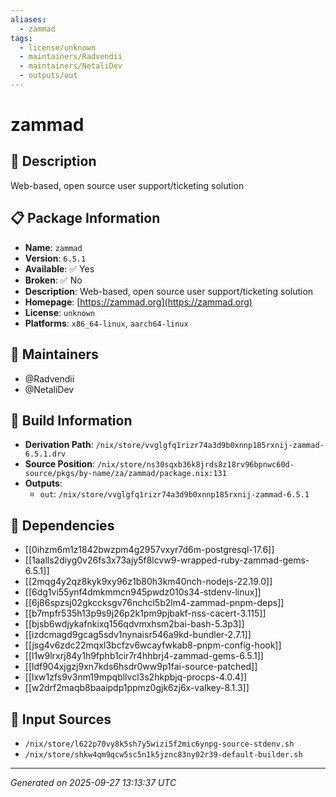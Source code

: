 ```yaml
---
aliases:
  - zammad
tags:
  - license/unknown
  - maintainers/Radvendii
  - maintainers/NetaliDev
  - outputs/out
---
```


# zammad

## 📝 Description

Web-based, open source user support/ticketing solution

## 📋 Package Information

- **Name**: `zammad`
- **Version**: `6.5.1`
- **Available**: ✅ Yes
- **Broken**: ✅ No
- **Description**: Web-based, open source user support/ticketing solution
- **Homepage**: [https://zammad.org](https://zammad.org)
- **License**: `unknown`
- **Platforms**: `x86_64-linux`, `aarch64-linux`
## 👥 Maintainers

- @Radvendii
- @NetaliDev


## 🔧 Build Information

- **Derivation Path**: `/nix/store/vvglgfq1rizr74a3d9b0xnnp185rxnij-zammad-6.5.1.drv`
- **Source Position**: `/nix/store/ns30sqxb36k8jrds8z18rv96bpnwc60d-source/pkgs/by-name/za/zammad/package.nix:131`
- **Outputs**:
  - `out`:  `/nix/store/vvglgfq1rizr74a3d9b0xnnp185rxnij-zammad-6.5.1`

## 🔗 Dependencies

- [[0ihzm6m1z1842bwzpm4g2957vxyr7d6m-postgresql-17.6]]
- [[1aalls2diyg0v26fs3x73ajy5f8lcvw9-wrapped-ruby-zammad-gems-6.5.1]]
- [[2mqg4y2qz8kyk9xy96z1b80h3km40nch-nodejs-22.19.0]]
- [[6dg1vi55ynf4dmkmmcn945pwdz010s34-stdenv-linux]]
- [[6j86spzsj02gkccksgv76nchcl5b2lm4-zammad-pnpm-deps]]
- [[b7mpfr535h13p9s9j26p2k1pm9pjbakf-nss-cacert-3.115]]
- [[bjsb6wdjykafnkixq156qdvmxhsm2bai-bash-5.3p3]]
- [[izdcmagd9gcag5sdv1nynaisr546a9kd-bundler-2.7.1]]
- [[jsg4v6zdc22mqxl3bcfzv6wcayfwkab8-pnpm-config-hook]]
- [[l1w9lrxrj84y1h9fphb1cir7r4hhbrj4-zammad-gems-6.5.1]]
- [[ldf904xjgzj9xn7kds6hsdr0ww9p1fai-source-patched]]
- [[lxw1zfs9v3nm19mpqbllvcl3s2hkpbjq-procps-4.0.4]]
- [[w2drf2maqb8baaipdp1ppmz0gjk6zj6x-valkey-8.1.3]]

## 📁 Input Sources

- `/nix/store/l622p70vy8k5sh7y5wizi5f2mic6ynpg-source-stdenv.sh`
- `/nix/store/shkw4qm9qcw5sc5n1k5jznc83ny02r39-default-builder.sh`

---
*Generated on 2025-09-27 13:13:37 UTC*
